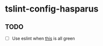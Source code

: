# tslint-config-hasparus

## TODO

- [ ] Use eslint when [this](https://github.com/typescript-eslint/typescript-eslint/blob/master/packages/eslint-plugin/ROADMAP.md) is all green
